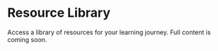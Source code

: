 # Resource Library

Access a library of resources for your learning journey. Full content is coming soon.